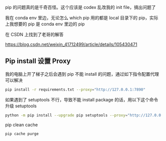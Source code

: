 pip 的问题真的是千奇百怪。这个应该是 codex 乱改我的 init file，搞出问题了

我在 conda env 里边，无论怎么 which pip 用的都是 local 目录下的 pip，实际上我想要的 pip 是 conda  env 里边的 pip

在 CSDN 上找到了老哥的解答

https://blog.csdn.net/weixin_41712499/article/details/105430471 



## Pip install 设置 Proxy

我的电脑上开了梯子之后会遇到 pip 不能 install 的问题，通过如下指令配置代理可以解决
```bash
pip install -r requirements.txt --proxy="http://127.0.0.1:7890"
```

如果遇到了 setuptools 不行，导致不能 install package 的话，用以下这个命令升级 setuptools

```bash
python -m pip install --upgrade pip setuptools --proxy="http://127.0.0.1:7890"
```

pip clean cache
``` bash
pip cache purge
```
